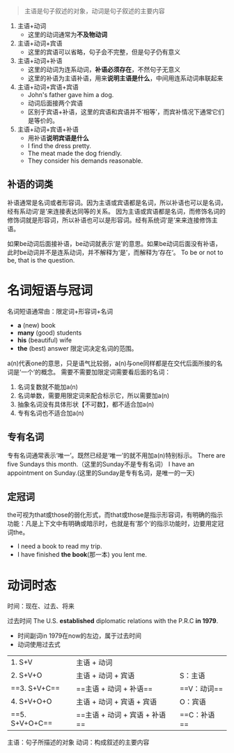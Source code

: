 >主语是句子叙述的对象，动词是句子叙述的主要内容

1. 主语+动词
	- 这里的动词通常为**不及物动词**
2. 主语+动词+宾语
	- 这里的宾语可以省略，句子会不完整，但是句子仍有意义
3. 主语+动词+补语
	- 这里的动词为连系动词，**补语必须存在**，不然句子无意义
	- 这里的补语为主语补语，用来**说明主语是什么**，中间用连系动词串联起来
1. 主语+动词+宾语+宾语
	- John's father gave him a dog.
	- 动词后面接两个宾语
	- 区别于宾语+补语，这里的宾语和宾语并不‘相等’，而宾补情况下通常它们是等价的。
1. 主语+动词+宾语+补语
	- 用补语**说明宾语是什么**
	- I find the dress pretty.
	- The meat made the dog friendly.
	- They consider his demands reasonable.
## 补语的词类
补语通常是名词或者形容词。因为主语或宾语都是名词，所以补语也可以是名词，经有系动词‘是’来连接表达同等的关系。
因为主语或宾语都是名词，而修饰名词的修饰词就是形容词，所以补语也可以是形容词。经有系统词‘是’来来连接修饰主语。

如果be动词后面接补语，be动词就表示‘是’的意思。如果be动词后面没有补语，此时be动词并不是连系动词，并不解释为‘是’，而解释为‘存在‘。
To be or not to be, that is the question.

# 名词短语与冠词
名词短语通常由：限定词+形容词+名词
- **a** (new) book
- **many** (good) students
- **his** (beautiful) wife
- **the** (best) answer
限定词决定名词的范围。

a(n)代表one的意思，只是语气比较弱，a(n)与one同样都是在交代后面所接的名词是‘一个’的概念。
需要不需要加限定词需要看后面的名词：
1. 名词复数就不能加a(n)
2. 名词单数，需要用限定词来配合标示它，所以需要加a(n)
3. 抽象名词没有具体形状【不可数】，都不适合加a(n)
4. 专有名词也不适合加a(n)

## 专有名词
专有名词通常表示‘唯一’。既然已经是‘唯一’的就不用加a(n)特别标示。
There are five Sundays this month.（这里的Sunday不是专有名词）
I have an appointment on Sunday.(这里的Sunday是专有名词，是唯一的一天)

## 定冠词

the可视为that或those的弱化形式，而that或those是指示形容词，有明确的指示功能：凡是上下文中有明确或暗示时，也就是有‘那个’的指示功能时，边要用定冠词the。

- I need a book  to read my trip.
- I have finished **the book**(那一本) you lent me.

# 动词时态
时间：现在、过去、将来

过去时间
The U.S. **established** diplomatic relations with the P.R.C **in 1979**.
- 时间副词in 1979在now的左边，属于过去时间
- 动词使用过去式

|              |                   |          |
| ------------ | ----------------- | -------- |
| 1. S+V       | 主语 + 动词           |          |
| 2. S+V+O     | 主语 + 动词 + 宾语      | S：主语     |
| ==3. S+V+C== | ==主语 + 动词 + 补语==  | ==V：动词== |
| 4. S+V+O+O   | 主语 + 动词 + 宾语 + 宾语 | O：宾语     |
| ==5. S+V+O+C==   | ==主语 + 动词 + 宾语 + 补语== | ==C：补语==     |
主语：句子所描述的对象
动词：构成叙述的主要内容